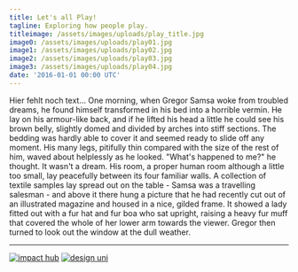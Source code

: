 ```yaml
---
title: Let's all Play!
tagline: Exploring how people play.
titleimage: /assets/images/uploads/play_title.jpg
image0: /assets/images/uploads/play01.jpg
image1: /assets/images/uploads/play02.jpg
image2: /assets/images/uploads/play03.jpg
image3: /assets/images/uploads/play04.jpg
date: '2016-01-01 00:00 UTC'
---
```


Hier fehlt noch text…
One morning, when Gregor Samsa woke from troubled dreams, he found himself transformed in his bed into a horrible vermin. 
He lay on his armour-like back, and if he lifted his head a little he could see his brown belly, 
slightly domed and divided by arches into stiff sections. The bedding was hardly able to cover 
it and seemed ready to slide off any moment. His many legs, pitifully thin compared with the 
size of the rest of him, waved about helplessly as he looked. "What's happened to me?" he thought. 
It wasn't a dream. His room, a proper human room although a little too small, lay peacefully between its four familiar walls. 
A collection of textile samples lay spread out on the table - Samsa was a travelling salesman - 
and above it there hung a picture that he had recently cut out of an illustrated magazine and 
housed in a nice, gilded frame. It showed a lady fitted out with a fur hat and fur boa who sat upright, 
raising a heavy fur muff that covered the whole of her lower arm towards the viewer. 
Gregor then turned to look out the window at the dull weather.

----

[![impact hub](/assets/images/uploads/logo-Impact-Hub-Cluj.png)](https://cluj.impacthub.ro/)
[![design uni](/assets/images/uploads/logo-design-uni-Cluj.png)](https://www.uad.ro)